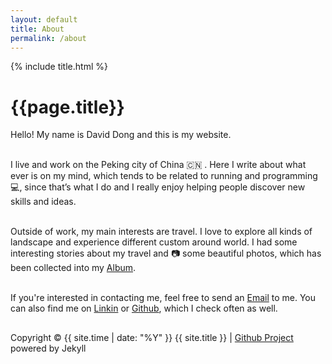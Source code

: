 ```yaml
---
layout: default
title: About
permalink: /about
---
```


{% include title.html %}

<div class ="post-container">
  <h1 id="posts-label">{{page.title}}</h1>   
  <div class = "about-page"> Hello! My name is David Dong and this is my website.<br><br>

  I live and work on the Peking city of China :cn: . Here I write about what ever is on my mind, which tends to be related to running and programming :computer:, since that’s what I do and I really enjoy helping people discover new skills and ideas.<br><br>
  
  Outside of work, my main interests are travel. I love to explore all kinds of landscape and experience different custom around world. I had some interesting stories about my travel and :camera: some beautiful photos, which has been collected into my <a href = "https://rainbow-ux.github.io/traveler-blog.github.io/">Album</a>.<br><br>

  If you're interested in contacting me, feel free to send an <a href = "mailto:dqdongg@hotmail.com"> Email</a> to me. You can also find me on <a href = "https://www.linkedin.com/in/刚-董-25208ba0/">Linkin</a> or <a href = "https://github.com/gangdong">Github</a>, which I check often as well.</div>
  <div class ="footer" style="margin-top:30px">
  Copyright © {{ site.time | date: "%Y" }} {{ site.title }}  |  <a href = "https://github.com/gangdong/daviddong.github.io"> Github Project </a> powered by Jekyll
  </div>
</div>
